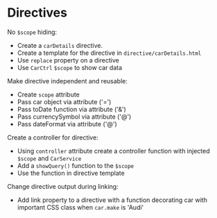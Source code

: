 # Directives

No `$scope` hiding:

- Create a `carDetails` directive.
- Create a template for the directive in `directive/carDetails.html`
- Use `replace` property on a directive
- Use `CarCtrl` `$scope` to show car data

Make directive independent and reusable:

- Create `scope` attribute
- Pass car object via attribute ('=')
- Pass toDate function via attribute ('&')
- Pass currencySymbol via attribute ('@')
- Pass dateFormat via attribute ('@')

Create a controller for directive:

- Using `controller` attribute create a controller function with injected `$scope` and `CarService`
- Add a `showQuery()` function to the `$scope`
- Use the function in directive template

Change directive output during linking:

- Add link property to a directive with a function decorating car with important CSS class when `car.make` is 'Audi'